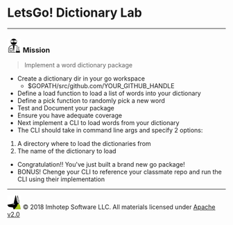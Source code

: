 # LetsGo! Dictionary Lab

---
### <img src="../assets/lab.png" width="auto" height="32"/> Mission

> Implement a word dictionary package

* Create a dictionary dir in your go workspace
  * $GOPATH/src/github.com/YOUR_GITHUB_HANDLE
* Define a load function to load a list of words into your dictionary
* Define a pick function to randomly pick a new word
* Test and Document your package
* Ensure you have adequate coverage
* Next implement a CLI to load words from your dictionary
* The CLI should take in command line args and specify 2 options:
 1. A directory where to load the dictionaries from
 2. The name of the dictionary to load
* Congratulation!! You've just built a brand new go package!
* BONUS! Chenge your CLI to reference your classmate repo and run the CLI using
  their implementation

---
<img src="../assets/imhotep_logo.png" width="32" height="auto"/> © 2018 Imhotep Software LLC.
All materials licensed under [Apache v2.0](http://www.apache.org/licenses/LICENSE-2.0)